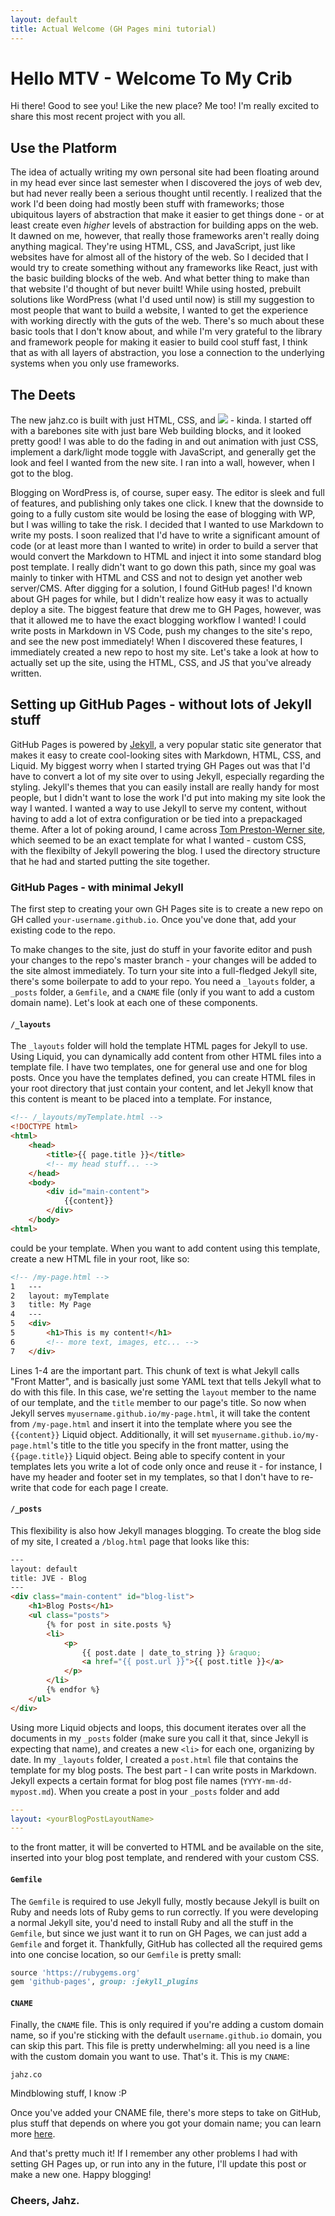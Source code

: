```yaml
---
layout: default
title: Actual Welcome (GH Pages mini tutorial)
---
```


# Hello MTV - Welcome To My Crib

Hi there! Good to see you! Like the new place? Me too! I'm really excited to share this most recent project with you all.

## Use the Platform

The idea of actually writing my own personal site had been floating around in my head ever since last semester when I discovered the joys of web dev, but had never really been a serious thought until recently. I realized that the work I'd been doing had mostly been stuff with frameworks; those ubiquitous layers of abstraction that make it easier to get things done - or at least create even _higher_ levels of abstraction for building apps on the web. It dawned on me, however, that really those frameworks aren't really doing anything magical. They're using HTML, CSS, and JavaScript, just like websites have for almost all of the history of the web. So I decided that I would try to create something without any frameworks like React, just with the basic building blocks of the web. And what better thing to make than that website I'd thought of but never built! While using hosted, prebuilt solutions like WordPress (what I'd used until now) is still my suggestion to most people that want to build a website, I wanted to get the experience with working directly with the guts of the web. There's so much about these basic tools that I don't know about, and while I'm very grateful to the library and framework people for making it easier to build cool stuff fast, I think that as with all layers of abstraction, you lose a connection to the underlying systems when you only use frameworks.

## The Deets

The new jahz.co is built with just HTML, CSS, and <a href="http://vanilla-js.com/"><img src="http://vanilla-js.com/assets/button.png"/></a> - kinda. I started off with a barebones site with just bare Web building blocks, and it looked pretty good! I was able to do the fading in and out animation with just CSS, implement a dark/light mode toggle with JavaScript, and generally get the look and feel I wanted from the new site. I ran into a wall, however, when I got to the blog.

Blogging on WordPress is, of course, super easy. The editor is sleek and full of features, and publishing only takes one click. I knew that the downside to going to a fully custom site would be losing the ease of blogging with WP, but I was willing to take the risk. I decided that I wanted to use Markdown to write my posts. I soon realized that I'd have to write a significant amount of code (or at least more than I wanted to write) in order to build a server that would convert the Markdown to HTML and inject it into some standard blog post template. I really didn't want to go down this path, since my goal was mainly to tinker with HTML and CSS and not to design yet another web server/CMS. After digging for a solution, I found GitHub pages! I'd known about GH pages for while, but I didn't realize how easy it was to actually deploy a site. The biggest feature that drew me to GH Pages, however, was that it allowed me to have the exact blogging workflow I wanted! I could write posts in Markdown in VS Code, push my changes to the site's repo, and see the new post immediately! When I discovered these features, I immediately created a new repo to host my site. Let's take a look at how to actually set up the site, using the HTML, CSS, and JS that you've already written.

## Setting up GitHub Pages - without lots of Jekyll stuff

GitHub Pages is powered by [Jekyll](https://jekyllrb.com/), a very popular static site generator that makes it easy to create cool-looking sites with Markdown, HTML, CSS, and Liquid. My biggest worry when I started trying GH Pages out was that I'd have to convert a lot of my site over to using Jekyll, especially regarding the styling. Jekyll's themes that you can easily install are really handy for most people, but I didn't want to lose the work I'd put into making my site look the way I wanted. I wanted a way to use Jekyll to serve my content, without having to add a lot of extra configuration or be tied into a prepackaged theme. After a lot of poking around, I came across [Tom Preston-Werner site](https://github.com/mojombo/mojombo.github.io), which seemed to be an exact template for what I wanted - custom CSS, with the flexibilty of Jekyll powering the blog. I used the directory structure that he had and started putting the site together.

### GitHub Pages - with minimal Jekyll
The first step to creating your own GH Pages site is to create a new repo on GH called `your-username.github.io`. Once you've done that, add your existing code to the repo.

To make changes to the site, just do stuff in your favorite editor and push your changes to the repo's master branch - your changes will be added to the site almost immediately. To turn your site into a full-fledged Jekyll site, there's some boilerpate to add to your repo. You need a `_layouts` folder, a `_posts` folder, a `Gemfile`, and a `CNAME` file (only if you want to add a custom domain name). Let's look at each one of these components.

#### `/_layouts`

The `_layouts` folder will hold the template HTML pages for Jekyll to use. Using Liquid, you can dynamically add content from other HTML files into a template file. I have two templates, one for general use and one for blog posts. Once you have the templates defined, you can create HTML files in your root directory that just contain your content, and let Jekyll know that this content is meant to be placed into a template. For instance,
``` html
<!-- /_layouts/myTemplate.html -->
<!DOCTYPE html>
<html>
    <head>
        <title>{{ page.title }}</title>
        <!-- my head stuff... -->
    </head>
    <body>
        <div id="main-content">
            {{content}}
        </div>
    </body>
<html>    
```
could be your template. When you want to add content using this template, create a new HTML file in your root, like so:
``` html
<!-- /my-page.html -->
1   ---
2   layout: myTemplate
3   title: My Page
4   ---
5   <div>
5       <h1>This is my content!</h1>
6       <!-- more text, images, etc... -->
7   </div>
```

Lines 1-4 are the important part. This chunk of text is what Jekyll calls "Front Matter", and is basically just some YAML text that tells Jekyll what to do with this file. In this case, we're setting the `layout` member to the name of our template, and the `title` member to our page's title. So now when Jekyll serves `myusername.github.io/my-page.html`, it will take the content from `/my-page.html` and insert it into the template where you see the `{{content}}` Liquid object. Additionally, it will set `myusername.github.io/my-page.html`'s title to the title you specify in the front matter, using the `{{page.title}}` Liquid object. Being able to specify content in your templates lets you write a lot of code only once and reuse it - for instance, I have my header and footer set in my templates, so that I don't have to re-write that code for each page I create.

#### `/_posts`

This flexibility is also how Jekyll manages blogging. To create the blog side of my site, I created a `/blog.html` page that looks like this:

``` html
---
layout: default
title: JVE - Blog
---
<div class="main-content" id="blog-list">
    <h1>Blog Posts</h1>
    <ul class="posts">
        {% for post in site.posts %}
        <li>
            <p>
                {{ post.date | date_to_string }} &raquo;
                <a href="{{ post.url }}">{{ post.title }}</a>
            </p>
        </li>
        {% endfor %}
    </ul>
</div>
```

Using more Liquid objects and loops, this document iterates over all the documents in my `_posts` folder (make sure you call it that, since Jekyll is expecting that name), and creates a new `<li>` for each one, organizing by date. In my `_layouts` folder, I created a `post.html` file that contains the template for my blog posts. The best part - I can write posts in Markdown. Jekyll expects a certain format for blog post file names (`YYYY-mm-dd-mypost.md`). When you create a post in your `_posts` folder and add 
``` yaml
---
layout: <yourBlogPostLayoutName>
---
```
to the front matter, it will be converted to HTML and be available on the site, inserted into your blog post template, and rendered with your custom CSS. 

#### `Gemfile`

The `Gemfile` is required to use Jekyll fully, mostly because Jekyll is built on Ruby and needs lots of Ruby gems to run correctly. If you were developing a normal Jekyll site, you'd need to install Ruby and all the stuff in the `Gemfile`, but since we just want it to run on GH Pages, we can just add a `Gemfile` and forget it. Thankfully, GitHub has collected all the required gems into one concise location, so our `Gemfile` is pretty small:

``` ruby
source 'https://rubygems.org'
gem 'github-pages', group: :jekyll_plugins
```

#### `CNAME`

Finally, the `CNAME` file. This is only required if you're adding a custom domain name, so if you're sticking with the default `username.github.io` domain, you can skip this part. This file is pretty underwhelming: all you need is a line with the custom domain you want to use. That's it. This is my `CNAME`:

``` text
jahz.co
```

Mindblowing stuff, I know :P

Once you've added your CNAME file, there's more steps to take on GitHub, plus stuff that depends on where you got your domain name; you can learn more [here](https://help.github.com/articles/using-a-custom-domain-with-github-pages/).

And that's pretty much it! If I remember any other problems I had with setting GH Pages up, or run into any in the future, I'll update this post or make a new one. Happy blogging!

### Cheers, Jahz.
